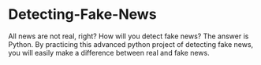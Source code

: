 # Detecting-Fake-News
All news are not real, right?  How will you detect fake news?  The answer is Python. By practicing this advanced python project of detecting fake news, you will easily make a difference between real and fake news.
